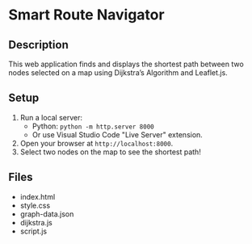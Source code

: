 # Smart Route Navigator

## Description
This web application finds and displays the shortest path between two nodes selected on a map using Dijkstra’s Algorithm and Leaflet.js.

## Setup
1. Run a local server:
   - Python: `python -m http.server 8000`
   - Or use Visual Studio Code "Live Server" extension.
2. Open your browser at `http://localhost:8000`.
3. Select two nodes on the map to see the shortest path!

## Files
- index.html
- style.css
- graph-data.json
- dijkstra.js
- script.js
